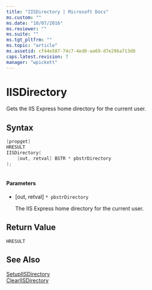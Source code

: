 ```yaml
---
title: "IISDirectory | Microsoft Docs"
ms.custom: ""
ms.date: "10/07/2016"
ms.reviewer: ""
ms.suite: ""
ms.tgt_pltfrm: ""
ms.topic: "article"
ms.assetid: cf44e587-74c7-4ed0-aa69-d7e296a713d0
caps.latest.revision: 7
manager: "wpickett"
---
```

# IISDirectory
Gets the IIS Express home directory for the current user.  
  
## Syntax  
  
```cpp  
[propget]  
HRESULT  
IISDirectory(  
    [out, retval] BSTR * pbstrDirectory  
);  
  
```  
  
#### Parameters  
  
-   [out, retval] `* pbstrDirectory`  
  
     The IIS Express home directory for the current user.  
  
## Return Value  
 `HRESULT`  
  
## See Also  
 [SetupIISDirectory](../../\extensions/express-api-reference/setupiisdirectory.md)   
 [ClearIISDirectory](../../\extensions/express-api-reference/cleariisdirectory.md)